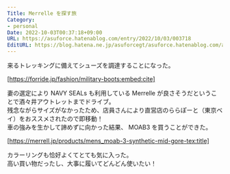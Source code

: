 ```yaml
---
Title: Merrelle を探す旅
Category:
- personal
Date: 2022-10-03T00:37:18+09:00
URL: https://asuforce.hatenablog.com/entry/2022/10/03/003718
EditURL: https://blog.hatena.ne.jp/asuforcegt/asuforce.hatenablog.com/atom/entry/4207112889924029530
---
```


来るトレッキングに備えてシューズを調達することになった。  

[https://forride.jp/fashion/military-boots:embed:cite]

妻の選定により NAVY SEALs も利用している Merrelle が良さそうだということで酒々井アウトレットまでドライブ。  
残念ながらサイズがなかったため、店員さんにより直営店のららぽーと（東京ベイ）をおススメされたので即移動！  
車の強みを生かして諦めずに向かった結果、 MOAB3 を買うことができた。

[https://merrell.jp/products/mens_moab-3-synthetic-mid-gore-tex:title]

カラーリングも恰好よくてとても気に入った。  
高い買い物だったし、大事に履いてどんどん使いたい！
